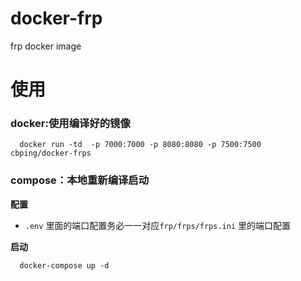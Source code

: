 # docker-frp

   frp docker image

# 使用

### docker:使用编译好的镜像

```
  docker run -td  -p 7000:7000 -p 8080:8080 -p 7500:7500 cbping/docker-frps
```

### compose：本地重新编译启动

**配置**

* `.env` 里面的端口配置务必一一对应`frp/frps/frps.ini` 里的端口配置

**启动**

```
  docker-compose up -d
```





